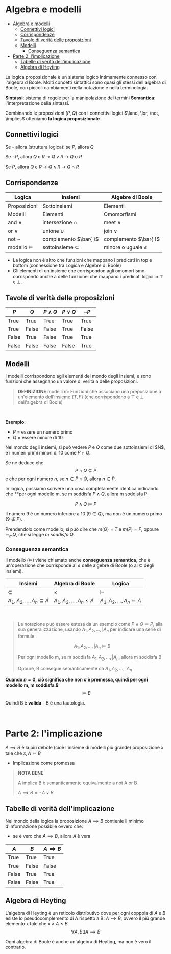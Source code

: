 # Algebra e modelli
- [Algebra e modelli](#algebra-e-modelli)
  - [Connettivi logici](#connettivi-logici)
  - [Corrispondenze](#corrispondenze)
  - [Tavole di verità delle proposizioni](#tavole-di-verità-delle-proposizioni)
  - [Modelli](#modelli)
    - [Conseguenza semantica](#conseguenza-semantica)
- [Parte 2: l'implicazione](#parte-2-limplicazione)
  - [Tabelle di verità dell'implicazione](#tabelle-di-verità-dellimplicazione)
  - [Algebra di Heyting](#algebra-di-heyting)


La logica proposizionale è un sistema logico intimamente connesso con l'algebra d Boole. Molti concetti sintattici sono quasi gli stessi dell'algebra di Boole, con piccoli cambiamenti nella notazione e nella terminologia.

**Sintassi**: sistema di regole per la manipolazione dei termini
**Semantica**: l'interpretazione della sintassi.

Combinando le proposizioni ($P, Q$) con i connettivi logici $\land, \lor, \not, \implies$ otteniamo **la logica proposizionale** 

## Connettivi logici
Se - allora (struttura logica): se $P$, allora $Q$

Se $\lnot P$, allora $Q$ o $R$ -> $Q \lor R$ -> $Q \cup R$

Se $P$, allora $Q$ e $R$ -> $Q \land R$ -> $Q \cap R$ 

## Corrispondenze

| Logica             | Insiemi                  | Algebre di Boole       |
|--------------------|--------------------------|------------------------|
| Proposizioni       | Sottoinsiemi             | Elementi               |
| Modelli            | Elementi                 | Omomorfismi            |
| and $\land$        | intersezione $\cap$      | meet $\land$           |
| or $\lor$          | unione $\cup$            | join $\lor$            |
| not $\lnot$        | complemento  $\bar{ }$       | complemento $\bar{ }$     |
| modello $\models$ | sottoinsieme $\subseteq$ | minore o uguale $\leq$ |

- La logica non è altro che funzioni che mappano i predicati in top e bottom (connessione tra Logica e Algebre di Boole)
- Gli elementi di un insieme che corrispondon agli omomorfismo corrispondo anche a  delle funzionei che mappano i predicati logici in $\top$ e $\bot$.

## Tavole di verità delle proposizioni

| $P$    | $Q$    | $P \land Q$ | $P \lor Q$ | $\lnot P$ |
|--------|--------|-------------|------------|-----------|
| True | True | True     | True   | True    |
| True | False  |False      | True     | False    |
| False | True | False      | True    | True   |
| False| False | False     | False    | True    |

## Modelli
I modelli corrispondono agli elementi del mondo degli insiemi, e sono funzioni che assegnano un valore di verità a delle proposizioni.

> **DEFINIZIONE** modelli m:
> Funzioni che associano una preposizione a un'elemento dell'insieme $\{T, F\}$ (che corrispondono a $\top$ e $\bot$ dell'algebra di Boole)

$~~~~~~~~~~~$

**Esempio**:
- $P$ = essere un numero primo
- $Q$ = essere minore di 10

Nel mondo degli insiemi, si può vedere $P$ e $Q$ come due sottoinsiemi di \$N$, e i numeri primi minori di 10 come $P \cap Q$.

Se ne deduce che
$$
P \cap Q \subseteq P
$$
e che per ogni numero $n$, se $n \in P \cap Q$, allora $n \in P$.

In logica, possiamo scrivere una cosa completamente identica indicando che **per ogni modello m, se m soddisfa $P \land Q$, allora m soddisfa P:

$$
P \land Q \models P
$$

Il numero 9 è un numero inferiore a 10 ($9 \in Q$), ma non è un numero primo ($9 \notin P$).

Prendendolo come modello, si può dire che $m(Q) = T$ e $m(P) = F$, oppure $\models_{m}Q$, che si legge *m soddisfa Q*.

### Conseguenza semantica
Il modello ($\models$) viene chiamato anche **conseguenza semantica**, che è un'operazione che corrisponde al $\leq$ delle algebre di Boole (o al $\subseteq$ degli insiemi).

| Insiemi                                  | Algebra di Boole                    | Logica                                 |
|------------------------------------------|-------------------------------------|----------------------------------------|
| $\subseteq$                              | $\leq$                              | $\models$                              |
| $A_{1}, A_{2}, \dots, A_{n} \subseteq A$ | $A_{1}, A_{2}, \dots, A_{n} \leq A$ | $A_{1}, A_{2}, \dots, A_{n} \models A$ |

$~~~~~~~~~~~$

> La notazione può essere estesa da un esempio come $P \land Q \models P$, alla sua generalizzazione, usando $A_{1}, A_{2}, \dots, |A_{n}$ per indicare una serie di formule:
> 
> $$
>A_{1}, A_{2}, \dots, |A_{n} \models B
>$$
>
> Per ogni modello m, se m soddisfa $A_{1}, A_{2}, \dots, |A_{n}$, allora m soddisfa B
> 
> Oppure, B consegue semanticamente da $A_{1}, A_{2}, \dots, |A_{n}$

**Quando $n=0$, ciò significa che non c'è premessa, quindi per ogni modello m, m soddisfa $B$**
$$
\models B
$$

Quindi B è **valida** - B è una tautologia.

$~~~~~~~~~~~$

# Parte 2: l'implicazione

$A \implies B$ è la più debole (cioè l'insieme di modelli più grande) proposizione x tale che $x, A \models B$

- Implicazione come promessa 

> **NOTA BENE**
> 
> A implica B è semanticamente equivalmente a not A or B
> 
> $A \implies B = \lnot A \lor B$


## Tabelle di verità dell'implicazione
Nel mondo della logica la proposizione $A \implies B$ contienie il minimo d'informazione possibile ovvero che:
- se è vero che $A \implies B$, allora $A$ è vera

| $A$ 	| $B$ 	| $A \implies B$ 	|
|---	|---	|---	|
| True 	| True 	| True 	|
| True 	| False 	| False 	|
| False 	| True 	| True 	|
| False 	| False 	| True 	|


## Algebra di Heyting
L'algebra di Heyting è un reticolo distributivo dove per ogni copppia di $A$ e $B$ esiste lo pseudocomplemento di A rispetto a B: $A \implies B$, ovvero il più grande elemento x tale che $x \land A \leq B$
$$
\forall A, B \exists A \implies B
$$

Ogni algebra di Boole è anche un'algebra di Heyting, ma non è vero il contrario.